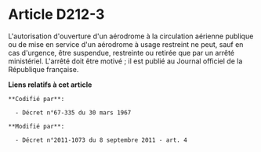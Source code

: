 # Article D212-3

L'autorisation d'ouverture d'un aérodrome à la circulation aérienne publique ou de mise en service d'un aérodrome à usage
restreint ne peut, sauf en cas d'urgence, être suspendue, restreinte ou retirée que par un arrêté ministériel. L'arrêté doit
être motivé ; il est publié au Journal officiel de la République française.

**Liens relatifs à cet article**

	**Codifié par**:

	  - Décret n°67-335 du 30 mars 1967

	**Modifié par**:

	  - Décret n°2011-1073 du 8 septembre 2011 - art. 4
